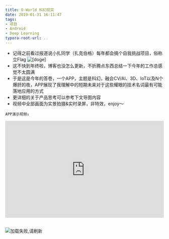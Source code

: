```yaml
---
title: O-World 科幻现实
date: 2019-01-31 16:11:47
tags:
- 项目
- Android
- Deep Learning 
typora-root-url: ..
---
```

- 记得之前看过报道说小扎同学（扎克伯格）每年都会搞个自我挑战项目，俗称立Flag  ![[doge]](https://img.t.sinajs.cn/t4/appstyle/expression/ext/normal/a1/2018new_doge02_org.png) 
- 这不快到年终啦，博客也没怎么更新，不折腾点东西总结一下今年的工作总感觉不太圆满
- 于是这是今年的答卷，一个APP，主题是科幻，融合CV/AI、3D、IoT以及N个爆肝的夜，APP展现了我理解中的短期未来对于这些耀眼的技术名词最有可能落地应用的方式
- 更详细的关于产品思考可以参考下文导图内容
- 视频中全部画面为实景拍摄&实时录屏，非特效，enjoy～
```
APP演示视频↓
```
<div style="height: 0;padding-bottom: 61%;position: relative;">
<iframe width="560" height="315" 
src="http://player.youku.com/embed/XNDA0MDQzNzIxMg" frameborder="0" 
allowfullscreen="" style="position: absolute;height: 100%;width: 100%;"></iframe>

</div>  

<br />

![加载失败,请刷新](/img/o-world1.jpg)
